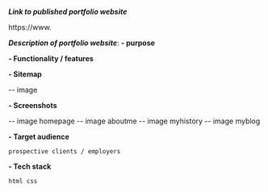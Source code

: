***Link to published portfolio website***

https://www.

***Description of portfolio website***:
**- purpose**

**- Functionality / features**

**- Sitemap**

-- image

**- Screenshots**

-- image homepage
-- image aboutme
-- image myhistory
-- image myblog


**- Target audience**

    prospective clients / employers

**- Tech stack**

    html css